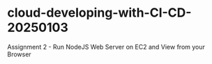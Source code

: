 # cloud-developing-with-CI-CD-20250103
Assignment 2 - Run NodeJS Web Server on EC2 and View from your Browser

